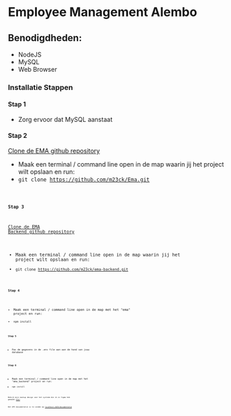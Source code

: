 # Employee Management Alembo

## Benodigdheden:
- NodeJS
- MySQL
- Web Browser


### Installatie Stappen
#### Stap 1
- Zorg ervoor dat MySQL aanstaat
#### Stap 2
[Clone de EMA github repository]('https://github.com/m23ck/Ema')
- Maak een terminal / command line open in de map waarin jij het project wilt opslaan en run:
- <code>git clone https://github.com/m23ck/Ema.git<code>
#### Stap 3
[Clone de EMA Backend github repository]('https://github.com/m23ck/ema-backend')
- Maak een terminal / command line open in de map waarin jij het project wilt opslaan en run:
- <code>git clone https://github.com/m23ck/ema-backend.git<code>
#### Stap 4
- Maak een terminal / command line open in de map met het "ema" project en run:
- <code>npm install<code>
#### Stap 5
- Pas de gegevens in de .env file aan aan de hand van jouw database
#### Stap 6
- Maak een terminal / command line open in de map met het "ema_backend" project en run:
- <code>npm install<code>


Bekijk mijn mockup design voor het systeem die ik in figma heb gemaakt [hier]('https://www.figma.com/file/7Ev9XaKSCu5fdPkUmQg1Ex/ema?node-id=6%3A7')

Het API documentatie is te vinden op [localhost:4423/documentatie]('http://127.0.0.1:4423/documentatie')